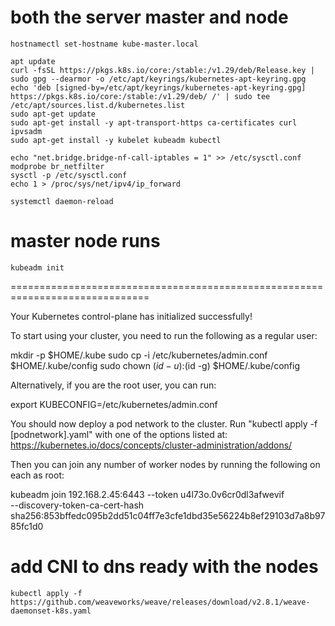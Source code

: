 # both the server master and node 
    hostnamectl set-hostname kube-master.local

    apt update
    curl -fsSL https://pkgs.k8s.io/core:/stable:/v1.29/deb/Release.key | sudo gpg --dearmor -o /etc/apt/keyrings/kubernetes-apt-keyring.gpg
    echo 'deb [signed-by=/etc/apt/keyrings/kubernetes-apt-keyring.gpg] https://pkgs.k8s.io/core:/stable:/v1.29/deb/ /' | sudo tee /etc/apt/sources.list.d/kubernetes.list
    sudo apt-get update
    sudo apt-get install -y apt-transport-https ca-certificates curl ipvsadm
    sudo apt-get install -y kubelet kubeadm kubectl
    
    echo "net.bridge.bridge-nf-call-iptables = 1" >> /etc/sysctl.conf
    modprobe br_netfilter
    sysctl -p /etc/sysctl.conf
    echo 1 > /proc/sys/net/ipv4/ip_forward

    systemctl daemon-reload

# master node runs 
    kubeadm init



==============================================================================



Your Kubernetes control-plane has initialized successfully!

To start using your cluster, you need to run the following as a regular user:

  mkdir -p $HOME/.kube
  sudo cp -i /etc/kubernetes/admin.conf $HOME/.kube/config
  sudo chown $(id -u):$(id -g) $HOME/.kube/config

Alternatively, if you are the root user, you can run:

  export KUBECONFIG=/etc/kubernetes/admin.conf

You should now deploy a pod network to the cluster.
Run "kubectl apply -f [podnetwork].yaml" with one of the options listed at:
  https://kubernetes.io/docs/concepts/cluster-administration/addons/

Then you can join any number of worker nodes by running the following on each as root:

kubeadm join 192.168.2.45:6443 --token u4l73o.0v6cr0dl3afwevif \
        --discovery-token-ca-cert-hash sha256:853bffedc095b2dd51c04ff7e3cfe1dbd35e56224b8ef29103d7a8b9785fc1d0


# add CNI to dns ready with the nodes
    kubectl apply -f https://github.com/weaveworks/weave/releases/download/v2.8.1/weave-daemonset-k8s.yaml
